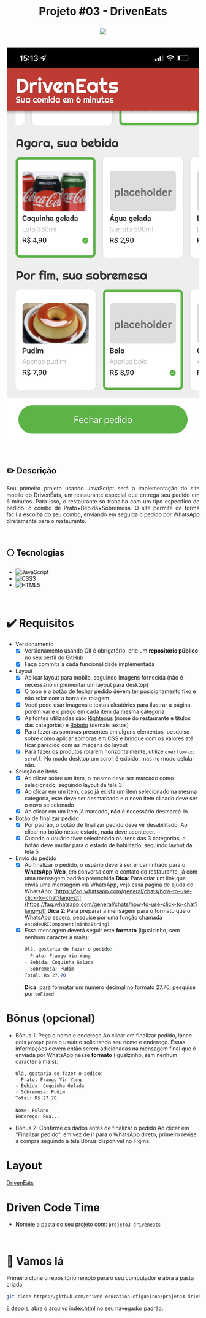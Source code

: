 # <p align = "center"> Projeto #03 - DrivenEats </p>

<p align = "center">
<img src="https://img.shields.io/badge/author-cfigueiroa-white?style=flat-square" />
</br>
<br/>

<p align = "center"> <img src="project-sample.png" /></p>

</br>

## ✏️ Descrição

<p align="justify" >Seu primeiro projeto usando JavaScript será a implementação do site mobile do DrivenEats, um restaurante especial que entrega seu pedido em 6 minutos.
Para isso, o restaurante só trabalha com um tipo específico de pedido: o combo de Prato+Bebida+Sobremesa.
O site permite de forma fácil a escolha do seu combo, enviando em seguida o pedido por WhatsApp diretamente para o restaurante.</p>

</br>

## <p align = "left"> :white_circle: Tecnologias</p>

- ![JavaScript](https://img.shields.io/badge/javascript-%23323330.svg?style=for-the-badge&logo=javascript&logoColor=%23F7DF1E)
- ![CSS3](https://img.shields.io/badge/css3-%231572B6.svg?style=for-the-badge&logo=css3&logoColor=white)
- ![HTML5](https://img.shields.io/badge/html5-%23E34F26.svg?style=for-the-badge&logo=html5&logoColor=white)

</br>

# ✔️ Requisitos

- Versionamento
  - [X] Versionamento usando Git é obrigatório, crie um **repositório público** no seu perfil do GitHub
  - [X] Faça commits a cada funcionalidade implementada
- Layout
  - [X] Aplicar layout para mobile, seguindo imagens fornecida (não é necessário implementar um layout para desktop)
  - [X] O topo e o botão de fechar pedido devem ter posicionamento fixo e não rolar com a barra de rolagem
  - [X] Você pode usar imagens e textos aleatórios para ilustrar a página, porém varie o preço em cada item da mesma categoria
  - [X] As fontes utilizadas são: [Righteous](https://fonts.google.com/specimen/Righteous) (nome do restaurante e títulos das categorias) e [Roboto](https://fonts.google.com/specimen/Roboto) (demais textos)
  - [X] Para fazer as sombras presentes em alguns elementos, pesquise sobre como aplicar sombras em CSS e brinque com os valores até ficar parecido com as imagens do layout
  - [X] Para fazer os produtos rolarem horizontalmente, utilize `overflow-x: scroll`. No modo desktop um scroll é exibido, mas no modo celular não.
- Seleção de itens
  - [X] Ao clicar sobre um item, o mesmo deve ser marcado como selecionado, seguindo layout da tela 3
  - [X] Ao clicar em um item, caso já exista um item selecionado na mesma categoria, este deve ser desmarcado e o novo item clicado deve ser o novo selecionado
  - [X] Ao clicar em um item já marcado, **não** é necessário desmarcá-lo
- Botão de finalizar pedido
  - [X] Por padrão, o botão de finalizar pedido deve vir desabilitado. Ao clicar no botão nesse estado, nada deve acontecer.
  - [X] Quando o usuário tiver selecionado os itens das 3 categorias, o botão deve mudar para o estado de habilitado, seguindo layout da tela 5
- Envio do pedido
  - [X] Ao finalizar o pedido, o usuário deverá ser encaminhado para o **WhatsApp Web**, em conversa com o contato do restaurante, já com uma mensagem padrão preenchida
    **Dica**: Para criar um link que envia uma mensagem via WhatsApp, veja essa página de ajuda do WhatsApp: [https://faq.whatsapp.com/general/chats/how-to-use-click-to-chat?lang=pt](https://faq.whatsapp.com/general/chats/how-to-use-click-to-chat?lang=pt)
    **Dica 2**: Para preparar a mensagem para o formato que o WhatsApp espera, pesquise por uma função chamada `encodeURIComponent(minhaString)`
  - [X] Essa mensagem deverá seguir este **formato** (igualzinho, sem nenhum caracter a mais):
    ```css
    Olá, gostaria de fazer o pedido:
    - Prato: Frango Yin Yang
    - Bebida: Coquinha Gelada
    - Sobremesa: Pudim
    Total: R$ 27.70
    ```
    **Dica**: para formatar um número decimal no formato 27.70, pesquise por `toFixed`

# Bônus (opcional)

- Bônus 1: Peça o nome e endereço
  Ao clicar em finalizar pedido, lance dois `prompt` para o usuário solicitando seu nome e endereço. Essas informações devem então serem adicionadas na mensagem final que é enviada por WhatsApp nesse **formato** (igualzinho, sem nenhum caracter a mais):
  ```
  Olá, gostaria de fazer o pedido:
  - Prato: Frango Yin Yang
  - Bebida: Coquinha Gelada
  - Sobremesa: Pudim
  Total: R$ 27.70

  Nome: Fulano
  Endereço: Rua...
  ```
- Bônus 2: Confirme os dados antes de finalizar o pedido
  Ao clicar em "Finalizar pedido", em vez de ir para o WhatsApp direto, primeiro revise a compra seguindo a tela Bônus disponível no Figma.

# Layout

[DrivenEats](https://www.figma.com/file/i8tceg0W7Z9FfANaDbR3FV/DrivenEats)

# Driven Code Time

- Nomeie a pasta do seu projeto com: `projeto3-driveneats`

</br>

# 🏁 Vamos lá

Primeiro clone o repositório remoto para o seu computador e abra a pasta criada

```bash
git clone https://github.com/driven-education-cfigueiroa/projeto3-driveneats.git && cd projeto3-driveneats
```

E depois, abra o arquivo index.html no seu navegador padrão.
